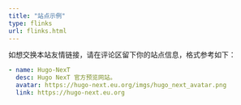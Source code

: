 ```yaml
---
title: "站点示例"
type: flinks
url: flinks.html
---
```


如想交换本站友情链接，请在评论区留下你的站点信息，格式参考如下：

```yaml
- name: Hugo-NexT
  desc: Hugo NexT 官方预览网站。
  avatar: https://hugo-next.eu.org/imgs/hugo_next_avatar.png
  link: https://hugo-next.eu.org
```

